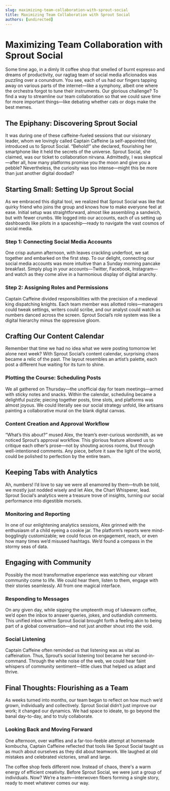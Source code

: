 ```yaml
---
slug: maximizing-team-collaboration-with-sprout-social
title: Maximizing Team Collaboration with Sprout Social
authors: [undirected]
---
```



# Maximizing Team Collaboration with Sprout Social

Some time ago, in a dimly lit coffee shop that smelled of burnt espresso and dreams of productivity, our ragtag team of social media aficionados was puzzling over a conundrum. You see, each of us had our fingers tapping away on various parts of the internet—like a symphony, albeit one where the orchestra forgot to tune their instruments. Our glorious challenge? To find a way to streamline our team collaboration so that we could save time for more important things—like debating whether cats or dogs make the best memes.

## The Epiphany: Discovering Sprout Social

It was during one of these caffeine-fueled sessions that our visionary leader, whom we lovingly called Captain Caffeine (a self-appointed title), introduced us to Sprout Social. “Behold!” she declared, flourishing her smartphone like it held the secrets of the universe. Sprout Social, she claimed, was our ticket to collaboration nirvana. Admittedly, I was skeptical—after all, how many platforms promise you the moon and give you a pebble? Nevertheless, the curiosity was too intense—might this be more than just another digital doodad?

## Starting Small: Setting Up Sprout Social

As we embraced this digital tool, we realized that Sprout Social was like that quirky friend who joins the group and knows how to make everyone feel at ease. Initial setup was straightforward, almost like assembling a sandwich, but with fewer crumbs. We logged into our accounts, each of us setting up dashboards like pilots in a spaceship—ready to navigate the vast cosmos of social media.

### Step 1: Connecting Social Media Accounts

One crisp autumn afternoon, with leaves crackling underfoot, we sat together and embarked on the first step. To our delight, connecting our social media accounts was more intuitive than a Sunday morning pancake breakfast. Simply plug in your accounts—Twitter, Facebook, Instagram—and watch as they come alive in a harmonious display of digital anarchy.

### Step 2: Assigning Roles and Permissions

Captain Caffeine divided responsibilities with the precision of a medieval king dispatching knights. Each team member was allotted roles—managers could tweak settings, writers could scribe, and our analyst could watch as numbers danced across the screen. Sprout Social’s role system was like a digital hierarchy minus the oppressive gloom.

## Crafting Our Content Calendar

Remember that time we had no idea what we were posting tomorrow let alone next week? With Sprout Social’s content calendar, surprising chaos became a relic of the past. The layout resembles an artist’s palette, each post a different hue waiting for its turn to shine.

### Plotting the Course: Scheduling Posts

We all gathered on Thursday—the unofficial day for team meetings—armed with sticky notes and snacks. Within the calendar, scheduling became a delightful puzzle; piecing together posts, time slots, and platforms was almost joyous. We could literally see our social strategy unfold, like artisans painting a collaborative mural on the blank digital canvas.

### Content Creation and Approval Workflow

“What’s this about?” mused Alex, the team’s ever-curious wordsmith, as we noticed Sprout’s approval workflow. This glorious feature allowed us to critique each other’s prose—not by shouting across rooms, but through well-intentioned comments. Any piece, before it saw the light of the world, could be polished to perfection by the entire team.

## Keeping Tabs with Analytics

Ah, numbers! I’d love to say we were all enamored by them—truth be told, we mostly just nodded wisely and let Alex, the Chart Whisperer, lead. Sprout Social’s analytics were a treasure trove of insights, turning our social performance into digestible morsels.

### Monitoring and Reporting

In one of our enlightening analytics sessions, Alex grinned with the enthusiasm of a child eyeing a cookie jar. The platform’s reports were mind-bogglingly customizable; we could focus on engagement, reach, or even how many times we’d misused hashtags. We’d found a compass in the stormy seas of data.

## Engaging with Community

Possibly the most transformative experience was watching our vibrant community come to life. We could hear them, listen to them, engage with their stories seamlessly. All from one magical interface.

### Responding to Messages

On any given day, while sipping the umpteenth mug of lukewarm coffee, we’d open the inbox to answer queries, jokes, and outlandish comments. This unified inbox within Sprout Social brought forth a feeling akin to being part of a global conversation—and not just another shout into the void.

### Social Listening

Captain Caffeine often reminded us that listening was as vital as caffeination. Thus, Sprout’s social listening tool became her second-in-command. Through the white noise of the web, we could hear faint whispers of community sentiment—little clues that helped us adapt and thrive.

## Final Thoughts: Flourishing as a Team

As weeks turned into months, our team began to reflect on how much we’d grown, individually and collectively. Sprout Social didn’t just improve our work; it changed our dynamics. We had space to ideate, to go beyond the banal day-to-day, and to truly collaborate.

### Looking Back and Moving Forward

One afternoon, over waffles and a far-too-feeble attempt at homemade kombucha, Captain Caffeine reflected that tools like Sprout Social taught us as much about ourselves as they did about teamwork. We laughed at old mistakes and celebrated victories, small and large.

The coffee shop feels different now. Instead of chaos, there's a warm energy of efficient creativity. Before Sprout Social, we were just a group of individuals. Now? We’re a team—interwoven fibers forming a single story, ready to meet whatever comes our way.